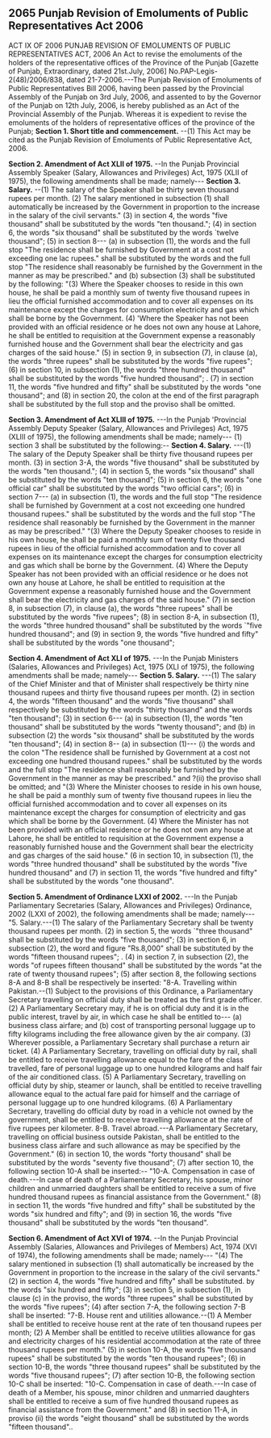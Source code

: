 ## 2065 Punjab Revision of Emoluments of Public Representatives Act 2006
 
ACT IX OF 2006
PUNJAB REVISION OF EMOLUMENTS OF PUBLIC REPRESENTATIVES ACT, 2006
An Act to revise the emoluments of the holders of the representative offices of the Province of the Punjab
[Gazette of Punjab, Extraordinary, dated 21st.July, 2006]
No.PAP-Legis-2(48)/2006/838, dated 21-7-2006.---The Punjab Revision of Emoluments of Public Representatives Bill 2006, having been passed by the Provincial Assembly of the Punjab on 3rd July, 2006, and assented to by the Governor of the Punjab on 12th July, 2006, is hereby published as an Act of the Provincial Assembly of the Punjab.
Whereas it is expedient to revise the emoluments of the holders of representative offices of the province of the Punjab;
**Section 1. Short title and commencement.**
--(1) This Act may be cited as the Punjab Revision of Emoluments of Public Representative Act, 2006.


**Section 2. Amendment of Act XLII of 1975.**
--In the Punjab Provincial Assembly Speaker (Salary, Allowances and Privileges) Act, 1975 (XLII of 1975), the following amendments shall be made; namely---
**Section 3. Salary.**
--(1) The salary of the Speaker shall be thirty seven thousand rupees per month.
   (2) The salary mentioned in subsection (1) shall automatically be increased by the Government in proportion to the increase in the salary of the civil servants."
   (3) in section 4, the words "five thousand" shall be substituted by the words "ten thousand.";
   (4) in section 6, the words "six thousand" shall be substituted by the words `twelve thousand";
   (5) in section 8---
   (a) in subsection (1), the words and the full stop "The residence shall be furnished by Government at a cost not exceeding one lac rupees." shall be substituted by the words and the full stop "The residence shall reasonably be furnished by the Government in the manner as may be prescribed." and
   (b) subsection (3) shall be substituted by the following:
   "(3) Where the Speaker chooses to reside in this own house, he shall be paid a monthly sum of twenty five thousand rupees in lieu the official furnished accommodation and to cover all expenses on its maintenance except the charges for consumption electricity and gas which shall be borne by the Government.
   (4) 'Where the Speaker has not been provided with an official residence or he does not own any house at Lahore, he shall be entitled to requisition at the Government expense a reasonably furnished house and the Government shall bear the electricity and gas charges of the said house."
   (5) in section 9, in subsection (7), in clause (a), the words "three rupees" shall be substituted by the words "five rupees";
   (6) in section 10, in subsection (1), the words "three hundred thousand" shall be substituted by the words "five hundred thousand"; .
   (7) in section 11, the words "five hundred and fifty" shall be substituted by the words "one thousand"; and
   (8) in section 20, the colon at the end of the first paragraph shall be substituted by the full stop and the proviso shall be omitted.

 

**Section 3. Amendment of Act XLIII of 1975.**
---In the Punjab 'Provincial Assembly Deputy Speaker (Salary, Allowances and Privileges) Act, 1975 (XLIII of 1975), the following amendments shall be made; namely---
   (1) section 3 shall be substituted by the following:--
**Section 4. Salary.**
---(1) The salary of the Deputy Speaker shall be thirty five thousand rupees per month.
   (3) in section 3-A, the words "five thousand" shall be substituted by the words "ten thousand.";
   (4) in section 5, the words "six thousand" shall be substituted by the words "ten thousand";
   (5) in section 6, the words "one official car" shall be substituted by the words "two official cars";
   (6) in section 7---
   (a) in subsection (1), the words and the full stop "The residence shall be furnished by Government at a cost not exceeding one hundred thousand rupees." shall be substituted by the words and the full stop "The residence shall reasonably be furnished by the Government in the manner as may be prescribed."
   "(3) Where the Deputy Speaker chooses to reside in his own house, he shall be paid a monthly sum of twenty five thousand rupees in lieu of the official furnished accommodation and to cover all expenses on its maintenance except the charges for consumption electricity and gas which shall be borne by the Government.
   (4) Where the Deputy Speaker has not been provided with an official residence or he does not own any house at Lahore, he shall be entitled to requisition at the Government expense a reasonably furnished house and the Government shall bear the electricity and gas charges of the said house."
   (7) in section 8, in subsection (7), in clause (a), the words "three rupees" shall be substituted by the words "five rupees";
   (8) in section 8-A, in subsection (1), the words "three hundred thousand" shall be substituted by the words `"five hundred thousand"; and
   (9) in section 9, the words "five hundred and fifty" shall be substituted by the words "one thousand";

 

**Section 4. Amendment of Act XLI of 1975.**
---In the Punjab Ministers (Salaries, Allowances and Privileges) Act, 1975 (XLI of 1975), the following amendments shall be made; namely---
**Section 5. Salary.**
---(1) The salary of the Chief Minister and that of Minister shall respectively be thirty nine thousand rupees and thirty five thousand rupees per month.
   (2) in section 4, the words "fifteen thousand" and the words "five thousand" shall respectively be substituted by the words "thirty thousand" and the words "ten thousand";
   (3) in section 6---
   (a) in subsection (1), the words "ten thousand" shall be substituted by the words "twenty thousand"; and
   (b) in subsection (2) the words "six thousand" shall be substituted by the words "ten thousand";
   (4) in section 8--
   (a) in subsection (1)---
   (i) the words and the colon "The residence shall be furnished by Government at a cost not exceeding one hundred thousand rupees." shall be substituted by the words and the full stop "The residence shall reasonably be furnished by the Government in the manner as may be prescribed." and
   ?(ii) the proviso shall be omitted; and
   "(3) Where the Minister chooses to reside in his own house, he shall be paid a monthly sum of twenty five thousand rupees in lieu the official furnished accommodation and to cover all expenses on its maintenance except the charges for consumption of electricity and gas which shall be borne by the Government.
   (4) Where the Minister has not been provided with an official residence or he does not own any house at Lahore, he shall be entitled to requisition at the Government expense a reasonably furnished house and the Government shall bear the electricity and gas charges of the said house."
   (6 in section 10, in subsection (1), the words "three hundred thousand" shall be substituted by the words "five hundred thousand" and
   (7) in section 11, the words "five hundred and fifty" shall be substituted by the words "one thousand".

 

**Section 5. Amendment of Ordinance LXXI of 2002.**
---In the Punjab Parliamentary Secretaries (Salary, Allowances and Privileges) Ordinance, 2002 (LXXI of 2002), the following amendments shall be made; namely---
   "5. Salary.---(1) The salary of the Parliamentary Secretary shall be twenty thousand rupees per month.
   (2) in section 5, the words `"three thousand" shall be substituted by the words "five thousand";
   (3) in section 6, in subsection (2), the word and figure "Rs.8,000" shall be substituted by the words "fifteen thousand rupees"; .
   (4) in section 7, in subsection (2), the words "of rupees fifteen thousand" shall be substituted by the words "at the rate of twenty thousand rupees";
   (5) after section 8, the following sections 8-A and 8-B shall be respectively be inserted:
   "8-A. Travelling within Pakistan.--(1) Subject to the provisions of this Ordinance, a Parliamentary Secretary travelling on official duty shall be treated as the first grade officer.
   (2) A Parliamentary Secretary may, if he is on official duty and it is in the public interest, travel by air, in which case he shall be entitled to---
   (a) business class airfare; and
   (b) cost of transporting personal luggage up to fifty kilograms including the free allowance given by the air company.
   (3) Wherever possible, a Parliamentary Secretary shall purchase a return air ticket.
   (4) A Parliamentary Secretary, travelling on official duty by rail, shall be entitled to receive travelling allowance equal to the fare of the class travelled, fare of personal luggage up to one hundred kilograms and half fair of the air conditioned class.
   (5) A Parliamentary Secretary, travelling on official duty by ship, steamer or launch, shall be entitled to receive travelling allowance equal to the actual fare paid for himself and the carriage of personal luggage up to one hundred kilograms.
   (6) A Parliamentary Secretary, travelling do official duty by road in a vehicle not owned by the government, shall be entitled to receive travelling allowance at the rate of five rupees per kilometer.
   8-B. Travel abroad.---A Parliamentary Secretary, travelling on official business outside Pakistan, shall be entitled to the business class airfare and such allowance as may be specified by the Government."
   (6) in section 10, the words "forty thousand" shall be substituted by the words "seventy five thousand";
   (7) after section 10, the following section 10-A shall be inserted:--
   "10-A. Compensation in case of death.---In case of death of a Parliamentary Secretary, his spouse, minor children and unmarried daughters shall be entitled to receive a sum of five hundred thousand rupees as financial assistance from the Government."
   (8) in section 11, the words "five hundred and fifty" shall be substituted by the words "six hundred and fifty"; and
   (9) in section 16, the words "five thousand" shall be substituted by the words "ten thousand".

 

**Section 6. Amendment of Act XVI of 1974.**
--In the Punjab Provincial Assembly (Salaries, Allowances and Privileges of Members) Act, 1974 (XVI of 1974), the following amendments shall be made; namely---
   "(4) The salary mentioned in subsection (1) shall automatically be increased by the Government in proportion to the increase in the salary of the civil servants."
   (2) in section 4, the words "five hundred and fifty" shall be substituted. by the words "six hundred and fifty";
   (3) in section 5, in subsection (1), in clause (c) in the proviso, the words "three rupees" shall be substituted by the words "five rupees";
   (4) after section 7-A, the following section 7-B shall be inserted:
   "7-B. House rent and utilities allowance.--(1) A Member shall be entitled to receive house rent at the rate of ten thousand rupees per month;
   (2) A Member shall be entitled to receive utilities allowance for gas and electricity charges of his residential accommodation at the rate of three thousand rupees per month."
   (5) in section 10-A, the words "five thousand rupees" shall be substituted by the words "ten thousand rupees";
   (6) in section 10-B, the words "three thousand rupees" shall be substituted by the words "five thousand rupees";
   (7) after section 10-B, the following section 10-C shall be inserted:
   "10-C. Compensation in case of death.---In case of death of a Member, his spouse, minor children and unmarried daughters shall be entitled to receive a sum of five hundred thousand rupees as financial assistance from the Government." and
   (8) in section 11-A, in proviso (ii) the words "eight thousand" shall be substituted by the words "fifteen thousand"..


